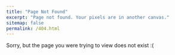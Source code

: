 ```yaml
---
title: "Page Not Found"
excerpt: "Page not found. Your pixels are in another canvas."
sitemap: false
permalink: /404.html
---
```


Sorry, but the page you were trying to view does not exist :(


<p id="message_label"> </p>

<p id="message"></p>

<script>

    var quotes = ["$$\\mathbf{x}_{k+1} = \\mathbf{x}_{k} - \\alpha \\nabla f(\\mathbf{x}_{k}) \\nonumber$$", "$$\\texttt{if language=='Java' then return tears}\\nonumber $$ ", "$$\\pi(\\boldsymbol{\\theta}|\\mathbf{y}) = \\frac{l(\\mathbf{y}|\\boldsymbol{\\theta}) \\pi(\\boldsymbol{\\theta})}{\\pi(\\mathbf{y})} \\nonumber$$", '<img src = "https://www.boredpanda.com/blog/wp-content/uploads/2018/06/Flat-Earth-Funny-Memes2-5b3339ddf2934__700.jpg">'];
    var labels = ["math equation!", "line of code!", "math equation!", "image!"];
    var index = Math.floor((Math.random() * quotes.length)); 
    document.getElementById('message_label').innerHTML = "Oh wait, there is this weird "+ labels[index];
    document.getElementById('message').innerHTML = quotes[index];

</script>


<script type="text/javascript">
  var GOOG_FIXURL_LANG = 'en';
  var GOOG_FIXURL_SITE = '{{ site.url }}'
</script>
<script type="text/javascript"
  src="//linkhelp.clients.google.com/tbproxy/lh/wm/fixurl.js">
</script>
